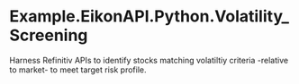# Example.EikonAPI.Python.Volatility_Screening
Harness Refinitiv APIs to identify stocks matching volatiltiy criteria -relative to market- to meet target risk profile.  
